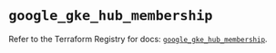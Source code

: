# `google_gke_hub_membership`

Refer to the Terraform Registry for docs: [`google_gke_hub_membership`](https://registry.terraform.io/providers/hashicorp/google-beta/6.42.0/docs/resources/google_gke_hub_membership).
